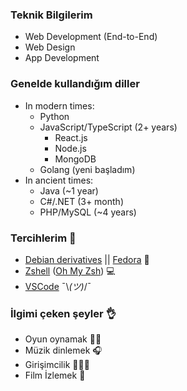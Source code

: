 ### Teknik Bilgilerim

- Web Development (End-to-End)
- Web Design
- App Development

### Genelde kullandığım diller

- In modern times:
  - Python
  - JavaScript/TypeScript (2+ years)
    - React.js
    - Node.js
    - MongoDB
  - Golang (yeni başladım)
- In ancient times:
  - Java (~1 year)
  - C#/.NET (3+ month)
  - PHP/MySQL (~4 years)

### Tercihlerim 🙏

- [Debian derivatives](https://www.debian.org/) || [Fedora](https://getfedora.org/) 🐧
- [Zshell](https://en.wikipedia.org/wiki/Z_shell) ([Oh My Zsh](https://ohmyz.sh/)) 💻
- [VSCode](https://code.visualstudio.com/) ¯\\_(ツ)_/¯

### İlgimi çeken şeyler 👌

- Oyun oynamak 🚴‍♂️
- Müzik dinlemek 🎧
- Girişimcilik 👨🏻‍💻
- Film İzlemek 🎥

